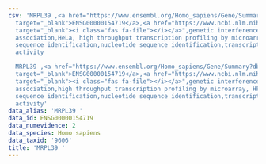 ```yaml
---
csv: 'MRPL39 ,<a href="https://www.ensembl.org/Homo_sapiens/Gene/Summary?db=core;g=ENSG00000154719"
  target="_blank">ENSG00000154719</a>,<a href="https://www.ncbi.nlm.nih.gov/pubmed/28369544"
  target="_blank"><i class="fas fa-file"></i></a>",genetic interference,functional
  association,HeLa, high throughput transcription profiling by microarray,nucleotide
  sequence identification,nucleotide sequence identification,transcriptional regulation,down-regulates
  activity

  MRPL39 ,<a href="https://www.ensembl.org/Homo_sapiens/Gene/Summary?db=core;g=ENSG00000154719"
  target="_blank">ENSG00000154719</a>,<a href="https://www.ncbi.nlm.nih.gov/pubmed/28369544"
  target="_blank"><i class="fas fa-file"></i></a>",genetic interference,functional
  association,high throughput transcription profiling by microarray, HF73 cells,nucleotide
  sequence identification,nucleotide sequence identification,transcriptional regulation,down-regulates
  activity'
data_alias: 'MRPL39 '
data_id: ENSG00000154719
data_numevidence: 2
data_species: Homo sapiens
data_taxid: '9606'
title: 'MRPL39 '
---
```

